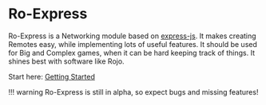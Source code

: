 
# Ro-Express

Ro-Express is a Networking module based on [express-js](https://expressjs.com). It makes creating Remotes easy, while implementing lots of useful features.
It should be used for Big and Complex games, when it can be hard keeping track of things. It shines best with software like Rojo.

Start here: [Getting Started](./GettingStarted)

!!! warning
    Ro-Express is still in alpha, so expect bugs and missing features!